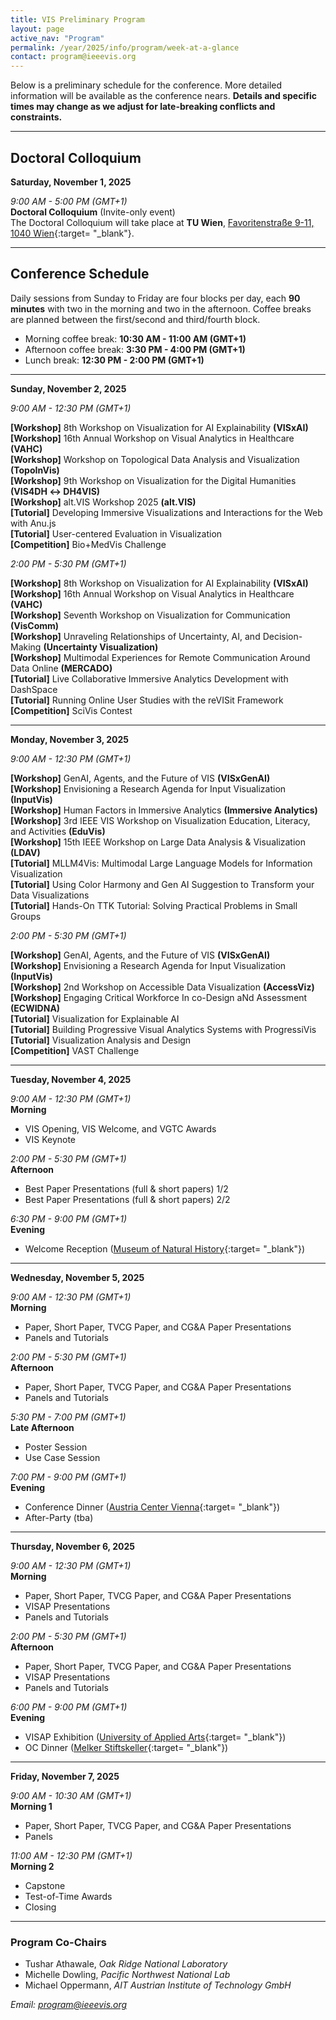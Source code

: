 ```yaml
---
title: VIS Preliminary Program
layout: page
active_nav: "Program"
permalink: /year/2025/info/program/week-at-a-glance
contact: program@ieeevis.org
---
```


Below is a preliminary schedule for the conference.
More detailed information will be available as the conference nears.
**Details and specific times may change as we adjust for late-breaking conflicts and constraints.**

<hr/>


## Doctoral Colloquium

<a>**Saturday, November 1, 2025**</a><br />

*9:00 AM - 5:00 PM (GMT+1)*<br />
**Doctoral Colloquium** (Invite-only event)<br />
The Doctoral Colloquium will take place at **TU Wien**, [Favoritenstraße 9-11, 1040 Wien](https://maps.app.goo.gl/2Rb58dYGnmcsLvsc7){:target= "_blank"}.<br />

<hr/>


## Conference Schedule 

Daily sessions from Sunday to Friday are four blocks per day, each **90 minutes** with two in the morning and two in the afternoon.
Coffee breaks are planned between the first/second and third/fourth block.
* Morning coffee break: **10:30 AM - 11:00 AM (GMT+1)**
* Afternoon coffee break: **3:30 PM - 4:00 PM (GMT+1)**
* Lunch break: **12:30 PM - 2:00 PM (GMT+1)**

<hr/>

<!-- ---------------------------------------------------------------------------------- -->
<a>**Sunday, November 2, 2025**</a><br />

*9:00 AM - 12:30 PM (GMT+1)*<br />

**[Workshop]** 8th Workshop on Visualization for AI Explainability **(VISxAI)**<br />
**[Workshop]** 16th Annual Workshop on Visual Analytics in Healthcare **(VAHC)**<br />
**[Workshop]** Workshop on Topological Data Analysis and Visualization **(TopoInVis)**<br />
**[Workshop]** 9th Workshop on Visualization for the Digital Humanities **(VIS4DH ↔ DH4VIS)**<br />
**[Workshop]** alt.VIS Workshop 2025 **(alt.VIS)**<br />
**[Tutorial]** Developing Immersive Visualizations and Interactions for the Web with Anu.js<br />
**[Tutorial]** User-centered Evaluation in Visualization<br />
**[Competition]** Bio+MedVis Challenge<br />

*2:00 PM - 5:30 PM (GMT+1)*<br/>

**[Workshop]** 8th Workshop on Visualization for AI Explainability **(VISxAI)**<br />
**[Workshop]** 16th Annual Workshop on Visual Analytics in Healthcare **(VAHC)**<br />
**[Workshop]** Seventh Workshop on Visualization for Communication **(VisComm)**<br />
**[Workshop]** Unraveling Relationships of Uncertainty, AI, and Decision-Making **(Uncertainty Visualization)**<br />
**[Workshop]** Multimodal Experiences for Remote Communication Around Data Online **(MERCADO)**<br />
**[Tutorial]** Live Collaborative Immersive Analytics Development with DashSpace<br />
**[Tutorial]** Running Online User Studies with the reVISit Framework<br />
**[Competition]** SciVis Contest<br />

<hr/>

<!-- ---------------------------------------------------------------------------------- -->
<a>**Monday, November 3, 2025**</a><br/>

*9:00 AM - 12:30 PM (GMT+1)*<br/>

**[Workshop]** GenAI, Agents, and the Future of VIS **(VISxGenAI)**<br />
**[Workshop]** Envisioning a Research Agenda for Input Visualization **(InputVis)**<br />
**[Workshop]** Human Factors in Immersive Analytics **(Immersive Analytics)**<br />
**[Workshop]** 3rd IEEE VIS Workshop on Visualization Education, Literacy, and Activities **(EduVis)**<br />
**[Workshop]** 15th IEEE Workshop on Large Data Analysis & Visualization **(LDAV)**<br />
**[Tutorial]** MLLM4Vis: Multimodal Large Language Models for Information Visualization<br />
**[Tutorial]** Using Color Harmony and Gen AI Suggestion to Transform your Data Visualizations<br />
**[Tutorial]** Hands-On TTK Tutorial: Solving Practical Problems in Small Groups<br />

*2:00 PM - 5:30 PM (GMT+1)*<br/>

**[Workshop]** GenAI, Agents, and the Future of VIS **(VISxGenAI)**<br />
**[Workshop]** Envisioning a Research Agenda for Input Visualization **(InputVis)**<br />
**[Workshop]** 2nd Workshop on Accessible Data Visualization **(AccessViz)**<br />
**[Workshop]** Engaging Critical Workforce In co-Design aNd Assessment **(ECWIDNA)**<br />
**[Tutorial]** Visualization for Explainable AI<br />
**[Tutorial]** Building Progressive Visual Analytics Systems with ProgressiVis<br />
**[Tutorial]** Visualization Analysis and Design<br />
**[Competition]** VAST Challenge<br />

<hr/>

<!-- ---------------------------------------------------------------------------------- -->
<a>**Tuesday, November 4, 2025**</a><br/>

*9:00 AM - 12:30 PM (GMT+1)*<br/>
**Morning**<br/>
* VIS Opening, VIS Welcome, and VGTC Awards
* VIS Keynote

*2:00 PM - 5:30 PM (GMT+1)*<br/>
**Afternoon**<br/>
* Best Paper Presentations (full & short papers) 1/2
* Best Paper Presentations (full & short papers) 2/2

*6:30 PM - 9:00 PM (GMT+1)*<br/>
**Evening**<br />
* Welcome Reception ([Museum of Natural History](https://maps.app.goo.gl/eXjAvrE88oPx1THYA){:target= "_blank"})

<hr/>

<!-- ---------------------------------------------------------------------------------- -->
<a>**Wednesday, November 5, 2025**</a><br/>

*9:00 AM - 12:30 PM (GMT+1)*<br/>
**Morning**<br/>
* Paper, Short Paper, TVCG Paper, and CG&A Paper Presentations
* Panels and Tutorials

*2:00 PM - 5:30 PM (GMT+1)*<br/>
**Afternoon**<br/>
* Paper, Short Paper, TVCG Paper, and CG&A Paper Presentations
* Panels and Tutorials

*5:30 PM - 7:00 PM (GMT+1)*<br/>
**Late Afternoon**<br />
* Poster Session
* Use Case Session

*7:00 PM - 9:00 PM (GMT+1)*<br/>
**Evening**<br />
* Conference Dinner ([Austria Center Vienna](https://maps.app.goo.gl/NaguVkxom2uRZjq48){:target= "_blank"})
* After-Party (tba)

<hr/>

<!-- ---------------------------------------------------------------------------------- -->
<a>**Thursday, November 6, 2025**</a><br/>

*9:00 AM - 12:30 PM (GMT+1)*<br/>
**Morning**<br/>
* Paper, Short Paper, TVCG Paper, and CG&A Paper Presentations
* VISAP Presentations
* Panels and Tutorials

*2:00 PM - 5:30 PM (GMT+1)*<br/>
**Afternoon**<br/>
* Paper, Short Paper, TVCG Paper, and CG&A Paper Presentations
* VISAP Presentations
* Panels and Tutorials

*6:00 PM - 9:00 PM (GMT+1)*<br/>
**Evening**<br />
* VISAP Exhibition ([University of Applied Arts](https://maps.app.goo.gl/L5RFQrZArMmL4GPK9){:target= "_blank"})
* OC Dinner ([Melker Stiftskeller](https://maps.app.goo.gl/dkRNP3zZmA8eTrsm8){:target= "_blank"})

<hr/>

<!-- ---------------------------------------------------------------------------------- -->
<a>**Friday, November 7, 2025**</a><br/>

*9:00 AM - 10:30 AM (GMT+1)*<br/>
**Morning 1**<br/>
* Paper, Short Paper, TVCG Paper, and CG&A Paper Presentations
* Panels

*11:00 AM - 12:30 PM (GMT+1)*<br/>
**Morning 2**<br/>
* Capstone
* Test-of-Time Awards
* Closing

<hr/>

### Program Co-Chairs

* Tushar Athawale, *Oak Ridge National Laboratory*
* Michelle Dowling, *Pacific Northwest National Lab*
* Michael Oppermann, *AIT Austrian Institute of Technology GmbH*

*Email: [program@ieeevis.org](mailto:program@ieeevis.org)*
